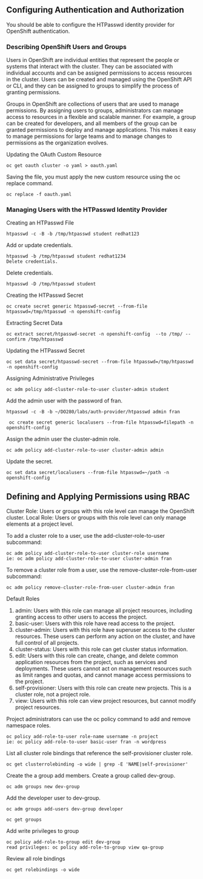## Configuring Authentication and Authorization
You should be able to configure the HTPasswd identity provider for OpenShift authentication.

### Describing OpenShift Users and Groups
Users in OpenShift are individual entities that represent the people or systems that interact with the cluster. They can be associated with individual accounts and can be assigned permissions to access resources in the cluster. Users can be created and managed using the OpenShift API or CLI, and they can be assigned to groups to simplify the process of granting permissions.

Groups in OpenShift are collections of users that are used to manage permissions. By assigning users to groups, administrators can manage access to resources in a flexible and scalable manner. For example, a group can be created for developers, and all members of the group can be granted permissions to deploy and manage applications. This makes it easy to manage permissions for large teams and to manage changes to permissions as the organization evolves.

Updating the OAuth Custom Resource
```
oc get oauth cluster -o yaml > oauth.yaml
```
Saving the file, you must apply the new custom resource using the oc replace command.
```
oc replace -f oauth.yaml
```

### Managing Users with the HTPasswd Identity Provider
Creating an HTPasswd File
```
htpasswd -c -B -b /tmp/htpasswd student redhat123
```
Add or update credentials.
```
htpasswd -b /tmp/htpasswd student redhat1234
Delete credentials.
```
Delete credentials.
```
htpasswd -D /tmp/htpasswd student
```
Creating the HTPasswd Secret
```
oc create secret generic htpasswd-secret --from-file htpasswd=/tmp/htpasswd -n openshift-config
```
Extracting Secret Data
```
oc extract secret/htpasswd-secret -n openshift-config  --to /tmp/ --confirm /tmp/htpasswd
```
Updating the HTPasswd Secret
```
oc set data secret/htpasswd-secret --from-file htpasswd=/tmp/htpasswd -n openshift-config
```
Assigning Administrative Privileges
```
oc adm policy add-cluster-role-to-user cluster-admin student
```
Add the admin user with the password of fran.
```
htpasswd -c -B -b ~/DO280/labs/auth-provider/htpasswd admin fran
```
```
 oc create secret generic localusers --from-file htpasswd=filepath -n openshift-config
```
Assign the admin user the cluster-admin role.
```
oc adm policy add-cluster-role-to-user cluster-admin admin
```
Update the secret.
```
oc set data secret/localusers --from-file htpasswd=~/path -n openshift-config
```

## Defining and Applying Permissions using RBAC

Cluster Role: Users or groups with this role level can manage the OpenShift cluster.
Local Role: Users or groups with this role level can only manage elements at a project level.

To add a cluster role to a user, use the add-cluster-role-to-user subcommand:
```
oc adm policy add-cluster-role-to-user cluster-role username
ie: oc adm policy add-cluster-role-to-user cluster-admin fran
```
To remove a cluster role from a user, use the remove-cluster-role-from-user subcommand:
```
oc adm policy remove-cluster-role-from-user cluster-admin fran
```
Default Roles
1. admin: Users with this role can manage all project resources, including granting access to other users to access the project.
2. basic-user: Users with this role have read access to the project.
3. cluster-admin: Users with this role have superuser access to the cluster resources. These users can perform any action on the cluster, and have full control of all projects.
4. cluster-status: Users with this role can get cluster status information.
5. edit: Users with this role can create, change, and delete common application resources from the project, such as services and deployments. These users cannot act on management resources such as limit ranges and quotas, and cannot manage access permissions to the project.
6. self-provisioner: Users with this role can create new projects. This is a cluster role, not a project role.
7. view: Users with this role can view project resources, but cannot modify project resources.

Project administrators can use the oc policy command to add and remove namespace roles.
```
oc policy add-role-to-user role-name username -n project
ie: oc policy add-role-to-user basic-user fran -n wordpress
```
List all cluster role bindings that reference the self-provisioner cluster role.
```
oc get clusterrolebinding -o wide | grep -E 'NAME|self-provisioner'
```

Create the a group add members.
Create a group called dev-group.
```
oc adm groups new dev-group
```
Add the developer user to dev-group.
```
oc adm groups add-users dev-group developer
```
```
oc get groups
```
Add write privileges to group 
```
oc policy add-role-to-group edit dev-group
read privileges: oc policy add-role-to-group view qa-group
```
Review all role bindings 
```
oc get rolebindings -o wide
```







